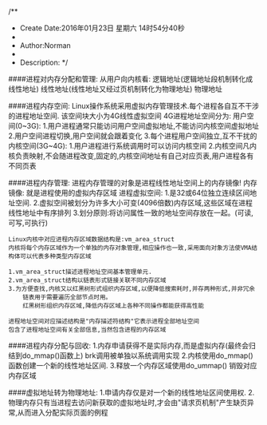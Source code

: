 /**
* Create Date:2016年01月23日 星期六 14时54分40秒
* 
* Author:Norman
* 
* Description: 
*/

####进程对内存分配和管理:
    从用户向内核看:
        逻辑地址(逻辑地址段机制转化成线性地址)
        线性地址(线性地址又经过页机制转化为物理地址)
        物理地址

####进程内存空间:
    Linux操作系统采用虚拟内存管理技术.每个进程各自互不干涉的进程地址空间.
    该空间块大小为4G线性虚拟空间
    4G进程地址空间分为:
        用户空间(0~3G):
            1.用户进程通常只能访问用户空间虚拟地址,不能访问内核空间虚拟地址
            2.用户空间进程切换,用户空间就会跟着变化
            3.每个进程用户空间独立,互不干扰的
        内核空间(3G~4G):
            1.用户进程进行系统调用时可以访问内核空间
            2.内核空间凡内核负责映射,不会随进程改变,固定的,内核空间地址有自己对应页表,用户进程各有不同页表
    
####进程内存管理:
    进程内存管理的对象是进程线性地址空间上的内存镜像!
    内存镜像:
        就是进程使用的虚拟内存区域
    进程虚拟空间:
        1.是32或64位独立连续区间地址空间.
        2.虚拟空间被划分为许多大小可变(4096倍数)内存区域,这些区域在进程线性地址中有序排列
        3.划分原则:将访问属性一致的地址空间存放在一起。(可读,可写,可执行)

    Linux内核中对应进程内存区域数据结构是:vm_area_struct
    内核将每个内存区域作为一个单独的内存对象管理,相应操作也一致,采用面向对象方法使VMA结构体可以代表多种类型内存区域

    1.vm_area_struct描述进程地址空间基本管理单元.
    2.vm_area_struct结构以链表形式链接关联不同内存区域
    3.为方便查找,内核又以红黑树形式组织内存区域,以便降低搜索耗时,并存两种形式,并非冗余
        链表用于需要遍历全部节点时用。
        红黑树形组织内存区域,降低内存区域上各种不同操作都能获得高性能

    进程地址空间对应描述结构是"内存描述符结构"它表示进程全部地址空间
    包含了进程地址空间有关全部信息,当然包含进程的内存区域

####进程内存分配与回收:
    1.内存申请获得不是实际内存,而是虚拟内存(最终会归结到do_mmap()函数上) brk调用被单独以系统调用实现
    2.内核使用do_mmap()函数创建一个新的线性地址区间.
    3.释放一个内存区域使用do_ummap() 销毁对应内存区域

####虚拟地址转为物理地址:
    1.申请内存仅是对一个新的线性地址区间使用权.
    2.物理内存只有当进程去访问新获取的虚拟地址时,才会由"请求页机制"产生缺页异常,从而进入分配实际页面的例程


